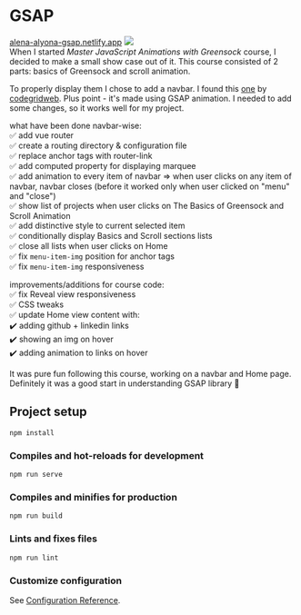 # GSAP

[alena-alyona-gsap.netlify.app](https://alena-alyona-gsap.netlify.app/)
![](./src/assets/readme/fullscreen.gif)<br/>
When I started <em>Master JavaScript Animations with Greensock</em> course, I decided to make a small show case out of it. This course consisted of 2 parts: basics of Greensock and scroll animation.<br/>

To properly display them I chose to add a navbar. I found this [one](https://github.com/codegridweb/fullscreen-overlay-responsive-navigation-menu-css-marquee-animation) by [codegridweb](https://github.com/codegridweb). Plus point - it's made using GSAP animation.
I needed to add some changes, so it works well for my project.

what have been done navbar-wise:<br/>
:white_check_mark: add vue router<br/>
:white_check_mark: create a routing directory & configuration file<br/>
:white_check_mark: replace anchor tags with router-link<br/>
:white_check_mark: add computed property for displaying marquee<br/>
:white_check_mark: add animation to every item of navbar => when user clicks on any item of navbar, navbar closes (before it worked only when user clicked on "menu" and "close")<br/>
:white_check_mark: show list of projects when user clicks on The Basics of Greensock and Scroll Animation<br/>
:white_check_mark: add distinctive style to current selected item<br/>
:white_check_mark: conditionally display Basics and Scroll sections lists<br/>
:white_check_mark: close all lists when user clicks on Home<br/>
:white_check_mark: fix `menu-item-img` position for anchor tags<br/>
:white_check_mark: fix `menu-item-img` responsiveness<br/>

improvements/additions for course code:<br/>
:white_check_mark: fix Reveal view responsiveness<br/>
:white_check_mark: CSS tweaks<br/>
:white_check_mark: update Home view content with:<br/>
:heavy_check_mark: adding github + linkedin links<br/>
:heavy_check_mark: showing an img on hover<br/>
:heavy_check_mark: adding animation to links on hover<br/>

It was pure fun following this course, working on a navbar and Home page. Definitely it was a good start in understanding GSAP library :rocket:

## Project setup

```
npm install
```

### Compiles and hot-reloads for development

```
npm run serve
```

### Compiles and minifies for production

```
npm run build
```

### Lints and fixes files

```
npm run lint
```

### Customize configuration

See [Configuration Reference](https://cli.vuejs.org/config/).
